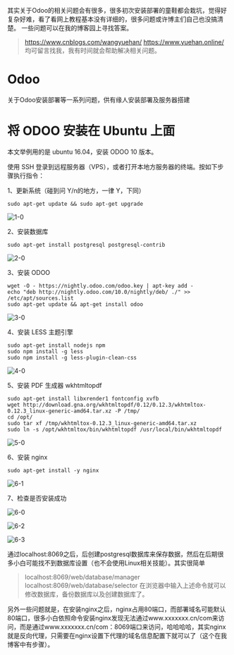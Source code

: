 其实关于Odoo的相关问题会有很多，很多初次安装部署的童鞋都会栽坑，觉得好复杂好难，看了看网上教程基本没有详细的，很多问题或许博主们自己也没搞清楚。
一些问题可以在我的博客园上寻找答案。

> https://www.cnblogs.com/wangyuehan/
  https://www.yuehan.online/
> 均可留言找我，我有时间就会帮助解决相关问题。

# Odoo
关于Odoo安装部署等一系列问题，供有缘人安装部署及服务器搭建

# 将 ODOO 安装在 Ubuntu 上面

本文举例用的是 ubuntu 16.04，安装 ODOO 10 版本。

使用 SSH 登录到远程服务器（VPS），或者打开本地方服务器的终端。按如下步骤执行指令：

1、更新系统（碰到问 Y/n的地方，一律 Y，下同）

```
sudo apt-get update && sudo apt-get upgrade
```

![1-0](http://zhflash.com/wp-content/uploads/2016/10/1-0.png)

2、安装数据库

```
sudo apt-get install postgresql postgresql-contrib
```

![2-0](http://zhflash.com/wp-content/uploads/2016/10/2-0.png)

3、安装 ODOO

```
wget -O - https://nightly.odoo.com/odoo.key | apt-key add -
echo "deb http://nightly.odoo.com/10.0/nightly/deb/ ./" >> /etc/apt/sources.list
sudo apt-get update && apt-get install odoo
```

![3-0](http://zhflash.com/wp-content/uploads/2016/10/3-0.png)

4、安装 LESS 主题引擎

```
sudo apt-get install nodejs npm
sudo npm install -g less
sudo npm install -g less-plugin-clean-css
```

![4-0](http://zhflash.com/wp-content/uploads/2016/10/4-0.png)

5、安装 PDF 生成器 wkhtmltopdf

```
sudo apt-get install libxrender1 fontconfig xvfb
wget http://download.gna.org/wkhtmltopdf/0.12/0.12.3/wkhtmltox-0.12.3_linux-generic-amd64.tar.xz -P /tmp/
cd /opt/
sudo tar xf /tmp/wkhtmltox-0.12.3_linux-generic-amd64.tar.xz
sudo ln -s /opt/wkhtmltox/bin/wkhtmltopdf /usr/local/bin/wkhtmltopdf
```

![5-0](http://zhflash.com/wp-content/uploads/2016/10/5-0.png)

6、安装 nginx

```
sudo apt-get install -y nginx
```

![6-1](http://zhflash.com/wp-content/uploads/2016/10/6-1.png)

7、检查是否安装成功

![6-0](http://zhflash.com/wp-content/uploads/2016/10/6-0.png)

![6-2](http://zhflash.com/wp-content/uploads/2016/10/6-2.png)

![6-3](http://zhflash.com/wp-content/uploads/2016/10/6-3.png)

通过localhost:8069之后，后创建postgresql数据库来保存数据，然后在后期很多小白可能找不到数据库设置（也不会使用Linux相关技能）。其实很简单
> localhost:8069/web/database/manager
  localhost:8069/web/database/selector
 在浏览器中输入上述命令就可以修改数据库，备份数据库以及创建数据库了。
 
 另外一些问题就是，在安装nginx之后，nginx占用80端口，而部署域名可能默认80端口，很多小白依照命令安装nginx发现无法通过www.xxxxxxx.cn/com来访问，而是通过www.xxxxxxx.cn/com：8069端口来访问，哈哈哈哈，其实nginx就是反向代理，只需要在nginx设置下代理的域名信息配置下就可以了（这个在我博客中有步骤）。
